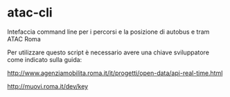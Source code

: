 # atac-cli
Intefaccia command line per i percorsi e la posizione di autobus e tram ATAC Roma

Per utilizzare questo script è necessario avere una chiave sviluppatore come indicato sulla guida:

http://www.agenziamobilita.roma.it/it/progetti/open-data/api-real-time.html

http://muovi.roma.it/dev/key

